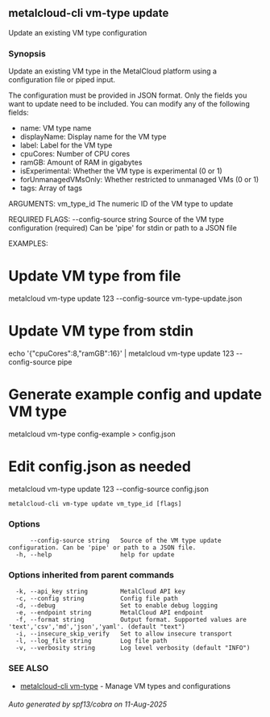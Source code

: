 ## metalcloud-cli vm-type update

Update an existing VM type configuration

### Synopsis

Update an existing VM type in the MetalCloud platform using a configuration file or piped input.

The configuration must be provided in JSON format. Only the fields you want to update need to be included.
You can modify any of the following fields:
- name: VM type name
- displayName: Display name for the VM type
- label: Label for the VM type
- cpuCores: Number of CPU cores
- ramGB: Amount of RAM in gigabytes
- isExperimental: Whether the VM type is experimental (0 or 1)
- forUnmanagedVMsOnly: Whether restricted to unmanaged VMs (0 or 1)
- tags: Array of tags

ARGUMENTS:
  vm_type_id    The numeric ID of the VM type to update

REQUIRED FLAGS:
  --config-source string    Source of the VM type configuration (required)
                           Can be 'pipe' for stdin or path to a JSON file

EXAMPLES:
  # Update VM type from file
  metalcloud vm-type update 123 --config-source vm-type-update.json
  
  # Update VM type from stdin
  echo '{"cpuCores":8,"ramGB":16}' | metalcloud vm-type update 123 --config-source pipe
  
  # Generate example config and update VM type
  metalcloud vm-type config-example > config.json
  # Edit config.json as needed
  metalcloud vm-type update 123 --config-source config.json

```
metalcloud-cli vm-type update vm_type_id [flags]
```

### Options

```
      --config-source string   Source of the VM type update configuration. Can be 'pipe' or path to a JSON file.
  -h, --help                   help for update
```

### Options inherited from parent commands

```
  -k, --api_key string         MetalCloud API key
  -c, --config string          Config file path
  -d, --debug                  Set to enable debug logging
  -e, --endpoint string        MetalCloud API endpoint
  -f, --format string          Output format. Supported values are 'text','csv','md','json','yaml'. (default "text")
  -i, --insecure_skip_verify   Set to allow insecure transport
  -l, --log_file string        Log file path
  -v, --verbosity string       Log level verbosity (default "INFO")
```

### SEE ALSO

* [metalcloud-cli vm-type](metalcloud-cli_vm-type.md)	 - Manage VM types and configurations

###### Auto generated by spf13/cobra on 11-Aug-2025
